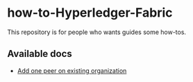 # how-to-Hyperledger-Fabric
This repository is for people who wants guides some how-tos.

## Available docs

- [Add one peer on existing organization](https://github.com/ChoiSD/how-to-Hyperledger-Fabric/Add-Peer-On-Existing-Org.md)
